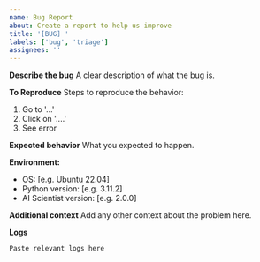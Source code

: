 ```yaml
---
name: Bug Report
about: Create a report to help us improve
title: '[BUG] '
labels: ['bug', 'triage']
assignees: ''
---
```


**Describe the bug**
A clear description of what the bug is.

**To Reproduce**
Steps to reproduce the behavior:
1. Go to '...'
2. Click on '....'
3. See error

**Expected behavior**
What you expected to happen.

**Environment:**
- OS: [e.g. Ubuntu 22.04]
- Python version: [e.g. 3.11.2]
- AI Scientist version: [e.g. 2.0.0]

**Additional context**
Add any other context about the problem here.

**Logs**
```
Paste relevant logs here
```
